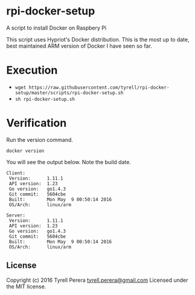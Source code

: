 # rpi-docker-setup
A script to install Docker on Raspbery Pi

This script uses Hypriot's Docker distribution. This is the most up to date, best maintained ARM version of Docker I have seen so far.  

# Execution
- `wget https://raw.githubusercontent.com/tyrell/rpi-docker-setup/master/scripts/rpi-docker-setup.sh`
- `sh rpi-docker-setup.sh`

# Verification

Run the version command.

`docker version`

You will see the output below. Note the build date.

	Client:
	 Version:      1.11.1
	 API version:  1.23
	 Go version:   go1.4.3
	 Git commit:   5604cbe
	 Built:        Mon May  9 00:50:14 2016
	 OS/Arch:      linux/arm
	
	Server:
	 Version:      1.11.1
	 API version:  1.23
	 Go version:   go1.4.3
	 Git commit:   5604cbe
	 Built:        Mon May  9 00:50:14 2016
	 OS/Arch:      linux/arm

## License
Copyright (c) 2016 Tyrell Perera <tyrell.perera@gmail.com>
Licensed under the MIT license.


